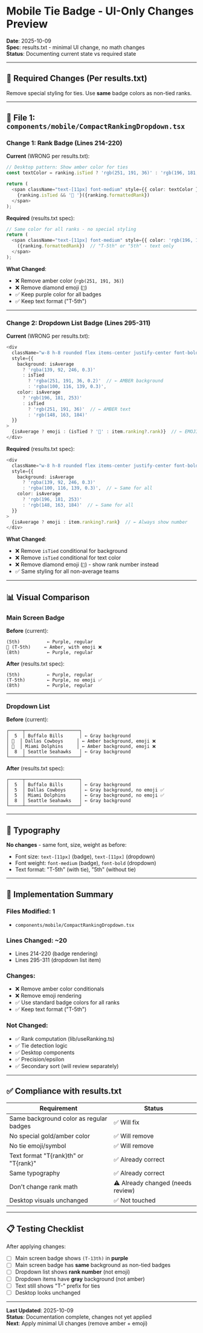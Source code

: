 # Mobile Tie Badge - UI-Only Changes Preview

**Date**: 2025-10-09  
**Spec**: results.txt - minimal UI change, no math changes  
**Status**: Documenting current state vs required state

---

## 🎯 **Required Changes (Per results.txt)**

Remove special styling for ties. Use **same** badge colors as non-tied ranks.

---

## 📝 **File 1: `components/mobile/CompactRankingDropdown.tsx`**

### Change 1: Rank Badge (Lines 214-220)

**Current** (WRONG per results.txt):
```typescript
// Desktop pattern: Show amber color for ties
const textColor = ranking.isTied ? 'rgb(251, 191, 36)' : 'rgb(196, 181, 253)';

return (
  <span className="text-[11px] font-medium" style={{ color: textColor }}>
    {ranking.isTied && '🔸 '}({ranking.formattedRank})
  </span>
);
```

**Required** (results.txt spec):
```typescript
// Same color for all ranks - no special styling
return (
  <span className="text-[11px] font-medium" style={{ color: 'rgb(196, 181, 253)' }}>
    ({ranking.formattedRank})  // "T-5th" or "5th" - text only
  </span>
);
```

**What Changed**:
- ❌ Remove amber color (`rgb(251, 191, 36)`)
- ❌ Remove diamond emoji (`🔸`)
- ✅ Keep purple color for all badges
- ✅ Keep text format ("T-5th")

---

### Change 2: Dropdown List Badge (Lines 295-311)

**Current** (WRONG per results.txt):
```typescript
<div 
  className="w-8 h-8 rounded flex items-center justify-center font-bold text-[11px] flex-shrink-0"
  style={{
    background: isAverage 
      ? 'rgba(139, 92, 246, 0.3)' 
      : isTied 
        ? 'rgba(251, 191, 36, 0.2)'  // ← AMBER background
        : 'rgba(100, 116, 139, 0.3)',
    color: isAverage 
      ? 'rgb(196, 181, 253)' 
      : isTied 
        ? 'rgb(251, 191, 36)'  // ← AMBER text
        : 'rgb(148, 163, 184)'
  }}
>
  {isAverage ? emoji : (isTied ? '🔸' : item.ranking?.rank)}  // ← EMOJI
</div>
```

**Required** (results.txt spec):
```typescript
<div 
  className="w-8 h-8 rounded flex items-center justify-center font-bold text-[11px] flex-shrink-0"
  style={{
    background: isAverage 
      ? 'rgba(139, 92, 246, 0.3)' 
      : 'rgba(100, 116, 139, 0.3)',  // ← Same for all
    color: isAverage 
      ? 'rgb(196, 181, 253)' 
      : 'rgb(148, 163, 184)'  // ← Same for all
  }}
>
  {isAverage ? emoji : item.ranking?.rank}  // ← Always show number
</div>
```

**What Changed**:
- ❌ Remove `isTied` conditional for background
- ❌ Remove `isTied` conditional for text color
- ❌ Remove diamond emoji (`🔸`) - show rank number instead
- ✅ Same styling for all non-average teams

---

## 📊 **Visual Comparison**

### Main Screen Badge

**Before** (current):
```
(5th)          ← Purple, regular
🔸 (T-5th)     ← Amber, with emoji ❌
(8th)          ← Purple, regular
```

**After** (results.txt spec):
```
(5th)          ← Purple, regular
(T-5th)        ← Purple, no emoji ✅
(8th)          ← Purple, regular
```

---

### Dropdown List

**Before** (current):
```
┌─────┬────────────────────┐
│  5  │ Buffalo Bills      │ ← Gray background
│ 🔸  │ Dallas Cowboys     │ ← Amber background, emoji ❌
│ 🔸  │ Miami Dolphins     │ ← Amber background, emoji ❌
│  8  │ Seattle Seahawks   │ ← Gray background
└─────┴────────────────────┘
```

**After** (results.txt spec):
```
┌─────┬────────────────────┐
│  5  │ Buffalo Bills      │ ← Gray background
│  5  │ Dallas Cowboys     │ ← Gray background, no emoji ✅
│  5  │ Miami Dolphins     │ ← Gray background, no emoji ✅
│  8  │ Seattle Seahawks   │ ← Gray background
└─────┴────────────────────┘
```

---

## 🎨 **Typography**

**No changes** - same font, size, weight as before:
- Font size: `text-[11px]` (badge), `text-[11px]` (dropdown)
- Font weight: `font-medium` (badge), `font-bold` (dropdown)
- Text format: "T-5th" (with tie), "5th" (without tie)

---

## 🔧 **Implementation Summary**

### Files Modified: 1
- `components/mobile/CompactRankingDropdown.tsx`

### Lines Changed: ~20
- Lines 214-220 (badge rendering)
- Lines 295-311 (dropdown list item)

### Changes:
- ❌ Remove amber color conditionals
- ❌ Remove emoji rendering
- ✅ Use standard badge colors for all ranks
- ✅ Keep text format ("T-5th")

### Not Changed:
- ✅ Rank computation (lib/useRanking.ts)
- ✅ Tie detection logic
- ✅ Desktop components
- ✅ Precision/epsilon
- ✅ Secondary sort (will review separately)

---

## ✅ **Compliance with results.txt**

| Requirement | Status |
|-------------|--------|
| Same background color as regular badges | ✅ Will fix |
| No special gold/amber color | ✅ Will remove |
| No tie emoji/symbol | ✅ Will remove |
| Text format "T{rank}th" or "T{rank}" | ✅ Already correct |
| Same typography | ✅ Already correct |
| Don't change rank math | ⚠️ Already changed (needs review) |
| Desktop visuals unchanged | ✅ Not touched |

---

## 📋 **Testing Checklist**

After applying changes:
- [ ] Main screen badge shows `(T-13th)` in **purple**
- [ ] Main screen badge has **same** background as non-tied badges
- [ ] Dropdown list shows **rank number** (not emoji)
- [ ] Dropdown items have **gray** background (not amber)
- [ ] Text still shows "T-" prefix for ties
- [ ] Desktop looks unchanged

---

**Last Updated**: 2025-10-09  
**Status**: Documentation complete, changes not yet applied  
**Next**: Apply minimal UI changes (remove amber + emoji)

